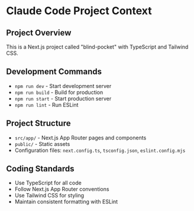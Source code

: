 # Claude Code Project Context

## Project Overview
This is a Next.js project called "blind-pocket" with TypeScript and Tailwind CSS.

## Development Commands
- `npm run dev` - Start development server
- `npm run build` - Build for production
- `npm run start` - Start production server
- `npm run lint` - Run ESLint

## Project Structure
- `src/app/` - Next.js App Router pages and components
- `public/` - Static assets
- Configuration files: `next.config.ts`, `tsconfig.json`, `eslint.config.mjs`

## Coding Standards
- Use TypeScript for all code
- Follow Next.js App Router conventions
- Use Tailwind CSS for styling
- Maintain consistent formatting with ESLint